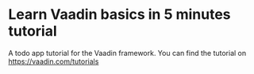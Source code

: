 # Learn Vaadin basics in 5 minutes tutorial

A todo app tutorial for the Vaadin framework. 
You can find the tutorial on https://vaadin.com/tutorials